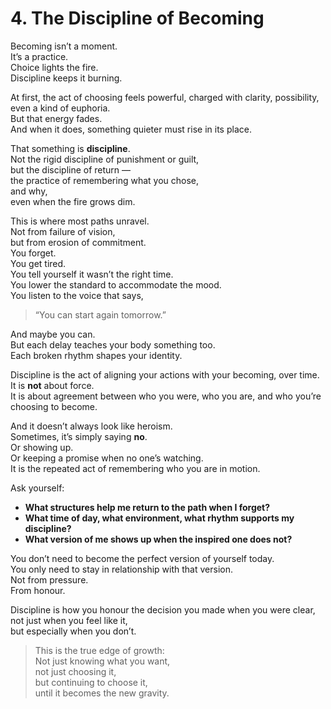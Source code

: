 # 4. The Discipline of Becoming

Becoming isn’t a moment.  
It’s a practice.  
Choice lights the fire.  
Discipline keeps it burning.

At first, the act of choosing feels powerful, charged with clarity, possibility, even a kind of euphoria.  
But that energy fades.  
And when it does, something quieter must rise in its place.

That something is **discipline**.  
Not the rigid discipline of punishment or guilt,  
but the discipline of return  —  
the practice of remembering what you chose,  
and why,  
even when the fire grows dim.

This is where most paths unravel.  
Not from failure of vision,  
but from erosion of commitment.  
You forget.  
You get tired.  
You tell yourself it wasn’t the right time.  
You lower the standard to accommodate the mood.  
You listen to the voice that says,  
> “You can start again tomorrow.”

And maybe you can.  
But each delay teaches your body something too.  
Each broken rhythm shapes your identity.

Discipline is the act of aligning your actions with your becoming, over time.  
It is **not** about force.  
It is about agreement between who you were, who you are, and who you’re choosing to become.

And it doesn’t always look like heroism.  
Sometimes, it’s simply saying **no**.  
Or showing up.  
Or keeping a promise when no one’s watching.  
It is the repeated act of remembering who you are in motion.

Ask yourself:

- **What structures help me return to the path when I forget?**  
- **What time of day, what environment, what rhythm supports my discipline?**  
- **What version of me shows up when the inspired one does not?**

You don’t need to become the perfect version of yourself today.  
You only need to stay in relationship with that version.  
Not from pressure.  
From honour.

Discipline is how you honour the decision you made when you were clear,  
not just when you feel like it,  
but especially when you don’t.

> This is the true edge of growth:  
> Not just knowing what you want,  
> not just choosing it,  
> but continuing to choose it,  
> until it becomes the new gravity.  
